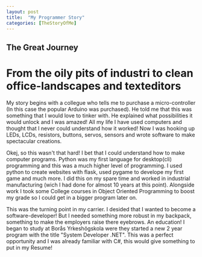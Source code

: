 ```yaml
---
layout: post
title:  "My Programmer Story"
categories: [TheStoryOfMe]
---
```


## The Great Journey

# From the oily pits of industri to clean office-landscapes and texteditors

My story begins with a collegue who tells me to purchase a micro-controller (In this case the popular Arduino was purchased). 
He told me that this was something that I would love to tinker with.
He explained what possibilities it would unlock and I was amazed!
All my life I have used computers and thought that I never could understand how it worked!
Now I was hooking up LEDs, LCDs, resistors, buttons, servos, sensors and wrote software to make spectacular creations.

Okej, so this wasn't that hard! I bet that I could understand how to make computer programs.
Python was my first language for desktop(cli) programming and this was a much higher level of programming.
I used python to create websites with flask, used pygame to develope my first game and much more.
I did this on my spare time and worked in industrial manufacturing (wich I had done for almost 10 years at this point). Alongside work I took some College courses in Object Oriented Programming to boost my grade so I could get in a bigger program later on.
    
This was the turning point in my carrier. I desided that I wanted to become a software-developer! 
But I needed something more robust in my backpack, something to make the employers raise there eyebrows.
An education! I began to study at Borås Yrkeshögskola were they started a new 2 year program with the title "System Developer .NET".
This was a perfect opportunity and I was already familiar with C#, this would give something to put in my Resume!